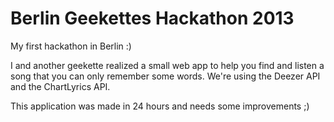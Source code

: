 # Berlin Geekettes Hackathon 2013

My first hackathon in Berlin :)

I and another geekette realized a small web app to help you find and listen a song that you can only remember some words. 
We're using the Deezer API and the ChartLyrics API. 

This application was made in 24 hours and needs some improvements ;)

